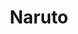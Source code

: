 ---
title: Naruto
crosslinks:
- dankruto
- boruto
- NarutoBattleIndex
- anime
- NarutoFanfiction
- OutOfTheLoop
- Boruto
- whowouldwin
- NarutoNewStory
- respectthreads
- Pixiv
- CharacterRant
- FlashTV
- nocontext
- UpvotedBecauseGirl
- NarutoBlazing
- dbz
- manga
- SubredditDrama
- irishsaltytuna
---